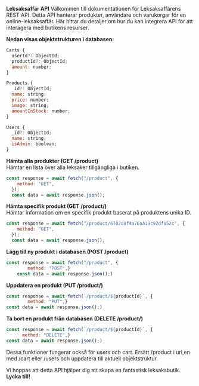 <b>Leksaksaffär API</b>
Välkommen till dokumentationen för Leksaksaffärens REST API. Detta API hanterar produkter, användare och varukorgar för en online-leksaksaffär. Här hittar du detaljer om hur du kan integrera API
för att interagera med butikens resurser.


<b>Nedan visas objektstrukturen i databasen:</b>
```js
Carts {
  userId?: ObjectId;
  productId?: ObjectId;
  amount: number;
}

Products {
  _id?: ObjectId;
  name: string;
  price: number;
  image: string;
  amountInStock: number;
}

Users {
  _id?: ObjectId;
  name: string;
  isAdmin: boolean;
}
```

<b>Hämta alla produkter (GET /product)</b><br>
Hämtar en lista över alla leksaker tillgängliga i butiken.
```js
const response = await fetch("/product", {
    method: "GET",
  });
  const data = await response.json();
```

<b>Hämta specifik produkt (GET /product/)</b><br>
Hämtar information om en specifik produkt baserat på produktens unika ID.

```js
const response = await fetch("/product/6702d8f4a76aa19c92df852c", {
    method: "GET",
  });
  const data = await response.json();
```

<b>Lägg till ny produkt i databasen (POST /product)</b>

```js
const response = await fetch("/product", {
        method: "POST",}
	const data = await response.json();)
```


<b>Uppdatera en produkt (PUT /product/)</b>

```js
const response = await fetch(`/product/${productId}`, {
        method: "PUT",}
const data = await response.json();)
``` 

<b>Ta bort en produkt från databasen (DELETE /product/)</b>

```js
const response = await fetch(`/product/${productId}`, {
      method: "DELETE",}
const data = await response.json();)
```

Dessa funktioner fungerar också för users och cart. 
Ersätt /product i url,en med /cart eller /users och uppdatera till aktuell objektstruktur.


Vi hoppas att detta API hjälper dig att skapa en fantastisk leksaksbutik. 
<b>Lycka till!</b>

